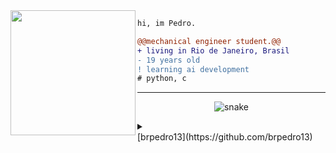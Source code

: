 <img align="left" height="200" src="https://media.giphy.com/media/ao9DUiTKH60XS/giphy.gif"/>

```diff
hi, im Pedro.

@@mechanical engineer student.@@
+ living in Rio de Janeiro, Brasil
- 19 years old
! learning ai development
# python, c
```
------

<p align="center">
  <img src="https://github.com/sourabmaity/sourabmaity/blob/output/github-contribution-grid-snake.svg" alt="snake"></center>
</p>

<details>
<summary></summary>

[![Tap to Reload](https://metrics.lecoq.io/sourabmaity?template=classic&base.header=0&base.metadata=0&isocalendar=1&languages=1&people=1&isocalendar.duration=half-year&languages.limit=8&languages.sections=most-used&languages.colors=github&languages.threshold=0%25&languages.indepth=false&languages.recent.load=300&languages.recent.days=14&people.limit=24&people.size=28&people.types=followers%2C%20following&people.identicons=false&people.shuffle=false&config.timezone=Asia%2FCalcutta)](https://www.github.com/sourabmaity)

</details>
[brpedro13](https://github.com/brpedro13)
